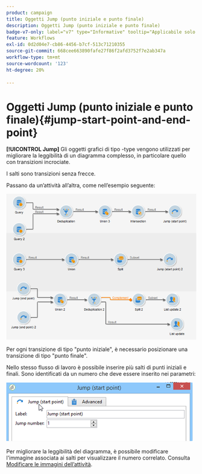```yaml
---
product: campaign
title: Oggetti Jump (punto iniziale e punto finale)
description: Oggetti Jump (punto iniziale e punto finale)
badge-v7-only: label="v7" type="Informative" tooltip="Applicabile solo a Campaign Classic v7"
feature: Workflows
exl-id: 0d2d04e7-cb86-4456-b7cf-513c71210355
source-git-commit: 668cee663890fafe27f86f2afd3752f7e2ab347a
workflow-type: tm+mt
source-wordcount: '123'
ht-degree: 20%

---
```


# Oggetti Jump (punto iniziale e punto finale){#jump-start-point-and-end-point}



**[!UICONTROL Jump]** Gli oggetti grafici di tipo -type vengono utilizzati per migliorare la leggibilità di un diagramma complesso, in particolare quello con transizioni incrociate.

I salti sono transizioni senza frecce.

Passano da un’attività all’altra, come nell’esempio seguente:

![](assets/s_user_segmentation_jump_sample.png)

Per ogni transizione di tipo &quot;punto iniziale&quot;, è necessario posizionare una transizione di tipo &quot;punto finale&quot;.

Nello stesso flusso di lavoro è possibile inserire più salti di punti iniziali e finali. Sono identificati da un numero che deve essere inserito nei parametri:

![](assets/s_user_segmentation_jump_in.png)

Per migliorare la leggibilità del diagramma, è possibile modificare l&#39;immagine associata ai salti per visualizzare il numero correlato. Consulta [Modificare le immagini dell’attività](managing-activity-images.md).
